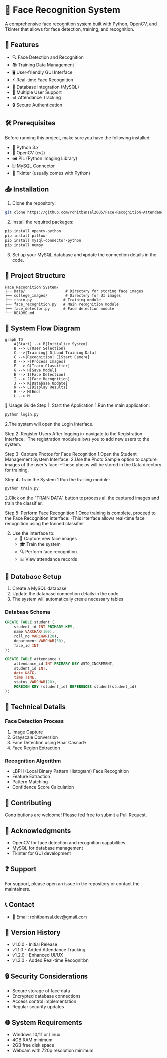 # 👤 Face Recognition System

A comprehensive face recognition system built with Python, OpenCV, and Tkinter that allows for face detection, training, and recognition.

## 🌟 Features

- 🔍 Face Detection and Recognition
- 📚 Training Data Management
- 🖥️ User-friendly GUI Interface
- ⚡ Real-time Face Recognition
- 💾 Database Integration (MySQL)
- 👥 Multiple User Support
- 📊 Attendance Tracking
- 🔒 Secure Authentication

## 🛠️ Prerequisites

Before running this project, make sure you have the following installed:

- 🐍 Python 3.x
- 📸 OpenCV (`cv2`)
- 🖼️ PIL (Python Imaging Library)
- 🗄️ MySQL Connector
- 🎯 Tkinter (usually comes with Python)

## 📥 Installation

1. Clone the repository:
```bash
git clone https://github.com/rohitbansal2005/Face-Recognition-Attendance-System-Software
```

2. Install the required packages:
```bash
pip install opencv-python
pip install pillow
pip install mysql-connector-python
pip install numpy
```

3. Set up your MySQL database and update the connection details in the code.

## 📁 Project Structure

```
Face Recognition System/
├── Data/                  # Directory for storing face images
├── college_images/        # Directory for UI images
├── train.py              # Training module
├── face_recognition.py   # Main recognition module
├── face_detector.py      # Face detection module
└── README.md
```

## 🔄 System Flow Diagram

```mermaid
graph TD
    A[Start] --> B[Initialize System]
    B --> C{User Selection}
    C -->|Training| D[Load Training Data]
    C -->|Recognition| E[Start Camera]
    D --> F[Process Images]
    F --> G[Train Classifier]
    G --> H[Save Model]
    E --> I[Face Detection]
    I --> J[Face Recognition]
    J --> K[Database Update]
    K --> L[Display Results]
    H --> M[End]
    L --> M
```
🚀 Usage Guide
Step 1: Start the Application
1.Run the main application:

```bash
python login.py
```
2.The system will open the Login Interface.

Step 2: Register Users
After logging in, navigate to the Registration Interface:
-The registration module allows you to add new users to the system.

Step 3: Capture Photos for Face Recognition
1.Open the Student Management System Interface.
2.Use the Photo Sample option to capture images of the user's face:
-These photos will be stored in the Data directory for training.

Step 4: Train the System
1.Run the training module:

```bash
python train.py
```
2.Click on the "TRAIN DATA" button to process all the captured images and train the classifier.

Step 5: Perform Face Recognition
1.Once training is complete, proceed to the Face Recognition Interface:
-This interface allows real-time face recognition using the trained classifier.

2. Use the interface to:
   - 📸 Capture new face images
   - 🎓 Train the system
   - 🔍 Perform face recognition
   - 📊 View attendance records

## 💾 Database Setup

1. Create a MySQL database
2. Update the database connection details in the code
3. The system will automatically create necessary tables

### Database Schema

```sql
CREATE TABLE student (
    student_id INT PRIMARY KEY,
    name VARCHAR(100),
    roll_no VARCHAR(20),
    department VARCHAR(50),
    face_id INT
);

CREATE TABLE attendance (
    attendance_id INT PRIMARY KEY AUTO_INCREMENT,
    student_id INT,
    date DATE,
    time TIME,
    status VARCHAR(20),
    FOREIGN KEY (student_id) REFERENCES student(student_id)
);
```

## 🔧 Technical Details

### Face Detection Process
1. Image Capture
2. Grayscale Conversion
3. Face Detection using Haar Cascade
4. Face Region Extraction

### Recognition Algorithm
- LBPH (Local Binary Pattern Histogram) Face Recognition
- Feature Extraction
- Pattern Matching
- Confidence Score Calculation

## 🤝 Contributing

Contributions are welcome! Please feel free to submit a Pull Request.

## 🙏 Acknowledgments

- OpenCV for face detection and recognition capabilities
- MySQL for database management
- Tkinter for GUI development

## ❓ Support

For support, please open an issue in the repository or contact the maintainers.

## 📞 Contact

- 📧 Email: rohitbansal.dev@gmail.com
  
## 📝 Version History

- v1.0.0 - Initial Release
- v1.1.0 - Added Attendance Tracking
- v1.2.0 - Enhanced UI/UX
- v1.3.0 - Added Real-time Recognition

## 🔒 Security Considerations

- Secure storage of face data
- Encrypted database connections
- Access control implementation
- Regular security updates

## 🌐 System Requirements

- Windows 10/11 or Linux
- 4GB RAM minimum
- 2GB free disk space
- Webcam with 720p resolution minimum
